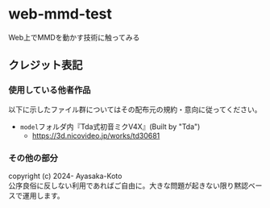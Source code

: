 # web-mmd-test
Web上でMMDを動かす技術に触ってみる

## クレジット表記

### 使用している他者作品

以下に示したファイル群についてはその配布元の規約・意向に従ってください。

- `model`フォルダ内『Tda式初音ミクV4X』(Built by "Tda")
    - https://3d.nicovideo.jp/works/td30681

### その他の部分

copyright (c) 2024- Ayasaka-Koto  
公序良俗に反しない利用であればご自由に。大きな問題が起きない限り黙認ベースで運用します。
